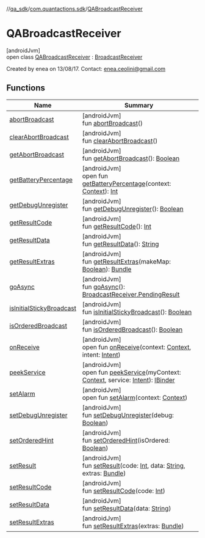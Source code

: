 //[qa_sdk](../../../index.md)/[com.quantactions.sdk](../index.md)/[QABroadcastReceiver](index.md)

# QABroadcastReceiver

[androidJvm]\
open class [QABroadcastReceiver](index.md) : [BroadcastReceiver](https://developer.android.com/reference/kotlin/android/content/BroadcastReceiver.html)

Created by enea on 13/08/17. Contact: enea.ceolini@gmail.com

## Functions

| Name | Summary |
|---|---|
| [abortBroadcast](index.md#-1578158536%2FFunctions%2F203928384) | [androidJvm]<br>fun [abortBroadcast](index.md#-1578158536%2FFunctions%2F203928384)() |
| [clearAbortBroadcast](index.md#-547655405%2FFunctions%2F203928384) | [androidJvm]<br>fun [clearAbortBroadcast](index.md#-547655405%2FFunctions%2F203928384)() |
| [getAbortBroadcast](index.md#1852574954%2FFunctions%2F203928384) | [androidJvm]<br>fun [getAbortBroadcast](index.md#1852574954%2FFunctions%2F203928384)(): [Boolean](https://kotlinlang.org/api/latest/jvm/stdlib/kotlin/-boolean/index.html) |
| [getBatteryPercentage](get-battery-percentage.md) | [androidJvm]<br>open fun [getBatteryPercentage](get-battery-percentage.md)(context: [Context](https://developer.android.com/reference/kotlin/android/content/Context.html)): [Int](https://kotlinlang.org/api/latest/jvm/stdlib/kotlin/-int/index.html) |
| [getDebugUnregister](index.md#-2066178064%2FFunctions%2F203928384) | [androidJvm]<br>fun [getDebugUnregister](index.md#-2066178064%2FFunctions%2F203928384)(): [Boolean](https://kotlinlang.org/api/latest/jvm/stdlib/kotlin/-boolean/index.html) |
| [getResultCode](index.md#-1855658543%2FFunctions%2F203928384) | [androidJvm]<br>fun [getResultCode](index.md#-1855658543%2FFunctions%2F203928384)(): [Int](https://kotlinlang.org/api/latest/jvm/stdlib/kotlin/-int/index.html) |
| [getResultData](index.md#485630644%2FFunctions%2F203928384) | [androidJvm]<br>fun [getResultData](index.md#485630644%2FFunctions%2F203928384)(): [String](https://developer.android.com/reference/kotlin/java/lang/String.html) |
| [getResultExtras](index.md#153681375%2FFunctions%2F203928384) | [androidJvm]<br>fun [getResultExtras](index.md#153681375%2FFunctions%2F203928384)(makeMap: [Boolean](https://kotlinlang.org/api/latest/jvm/stdlib/kotlin/-boolean/index.html)): [Bundle](https://developer.android.com/reference/kotlin/android/os/Bundle.html) |
| [goAsync](index.md#478464125%2FFunctions%2F203928384) | [androidJvm]<br>fun [goAsync](index.md#478464125%2FFunctions%2F203928384)(): [BroadcastReceiver.PendingResult](https://developer.android.com/reference/kotlin/android/content/BroadcastReceiver.PendingResult.html) |
| [isInitialStickyBroadcast](index.md#-448034677%2FFunctions%2F203928384) | [androidJvm]<br>fun [isInitialStickyBroadcast](index.md#-448034677%2FFunctions%2F203928384)(): [Boolean](https://kotlinlang.org/api/latest/jvm/stdlib/kotlin/-boolean/index.html) |
| [isOrderedBroadcast](index.md#1250697259%2FFunctions%2F203928384) | [androidJvm]<br>fun [isOrderedBroadcast](index.md#1250697259%2FFunctions%2F203928384)(): [Boolean](https://kotlinlang.org/api/latest/jvm/stdlib/kotlin/-boolean/index.html) |
| [onReceive](on-receive.md) | [androidJvm]<br>open fun [onReceive](on-receive.md)(context: [Context](https://developer.android.com/reference/kotlin/android/content/Context.html), intent: [Intent](https://developer.android.com/reference/kotlin/android/content/Intent.html)) |
| [peekService](index.md#-1162131393%2FFunctions%2F203928384) | [androidJvm]<br>open fun [peekService](index.md#-1162131393%2FFunctions%2F203928384)(myContext: [Context](https://developer.android.com/reference/kotlin/android/content/Context.html), service: [Intent](https://developer.android.com/reference/kotlin/android/content/Intent.html)): [IBinder](https://developer.android.com/reference/kotlin/android/os/IBinder.html) |
| [setAlarm](set-alarm.md) | [androidJvm]<br>open fun [setAlarm](set-alarm.md)(context: [Context](https://developer.android.com/reference/kotlin/android/content/Context.html)) |
| [setDebugUnregister](index.md#-1900628066%2FFunctions%2F203928384) | [androidJvm]<br>fun [setDebugUnregister](index.md#-1900628066%2FFunctions%2F203928384)(debug: [Boolean](https://kotlinlang.org/api/latest/jvm/stdlib/kotlin/-boolean/index.html)) |
| [setOrderedHint](index.md#-1505624509%2FFunctions%2F203928384) | [androidJvm]<br>fun [setOrderedHint](index.md#-1505624509%2FFunctions%2F203928384)(isOrdered: [Boolean](https://kotlinlang.org/api/latest/jvm/stdlib/kotlin/-boolean/index.html)) |
| [setResult](index.md#1636890479%2FFunctions%2F203928384) | [androidJvm]<br>fun [setResult](index.md#1636890479%2FFunctions%2F203928384)(code: [Int](https://kotlinlang.org/api/latest/jvm/stdlib/kotlin/-int/index.html), data: [String](https://developer.android.com/reference/kotlin/java/lang/String.html), extras: [Bundle](https://developer.android.com/reference/kotlin/android/os/Bundle.html)) |
| [setResultCode](index.md#-1280302706%2FFunctions%2F203928384) | [androidJvm]<br>fun [setResultCode](index.md#-1280302706%2FFunctions%2F203928384)(code: [Int](https://kotlinlang.org/api/latest/jvm/stdlib/kotlin/-int/index.html)) |
| [setResultData](index.md#-2037197789%2FFunctions%2F203928384) | [androidJvm]<br>fun [setResultData](index.md#-2037197789%2FFunctions%2F203928384)(data: [String](https://developer.android.com/reference/kotlin/java/lang/String.html)) |
| [setResultExtras](index.md#1065610694%2FFunctions%2F203928384) | [androidJvm]<br>fun [setResultExtras](index.md#1065610694%2FFunctions%2F203928384)(extras: [Bundle](https://developer.android.com/reference/kotlin/android/os/Bundle.html)) |
